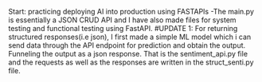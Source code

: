 Start: practicing deploying AI into production using FASTAPIs
  -The main.py is essentially a JSON CRUD API and I have also made files for system testing and functional testing using FastAPI.
#UPDATE 1:
  For returning structured responses(i.e json), I first made a simple ML model which i can send data through the API endpoint for prediction and obtain the output. Funneling the output as a json response. That   is the sentiment_api.py file and the requests as well as the responses are written in the struct_senti.py file.
